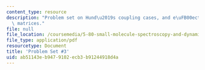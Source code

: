 ```yaml
---
content_type: resource
description: "Problem set on Hund\u2019s coupling cases, and e\uFB00ective Hamiltonian\
  \ matrices."
file: null
file_location: /coursemedia/5-80-small-molecule-spectroscopy-and-dynamics-fall-2008/ab51143eb9479102ecb3b91244918d4a_ps3_1985.pdf
file_type: application/pdf
resourcetype: Document
title: 'Problem Set #3'
uid: ab51143e-b947-9102-ecb3-b91244918d4a
---
```

